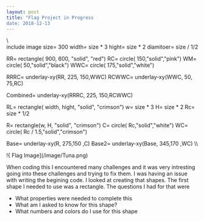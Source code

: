 ```yaml
---
layout: post
title: "Flag Project in Progress 
date: 2018-12-13
---
```







\\\
include image
size= 300
width= size * 3
hight= size * 2
diamitoer= size / 1/2

RR= rectangle( 900, 600, "solid", "red")
RC= circle( 150,"solid","pink")
WM= circle( 50,"solid","black")
WWC= circle( 175,"solid","white")

RRRC= underlay-xy(RR, 225, 150,WWC)
RCWWC= underlay-xy(WWC, 50, 75,RC)

Combined= underlay-xy(RRRC, 225, 150,RCWWC)

RL= rectangle( width, hight, "solid", "crimson")
w= size * 3
H= size * 2 
Rc= size * 1/2

R= rectangle(w, H, "solid", "crimson")
C= circle( Rc,"solid","white")
WC= circle( Rc / 1.5,"solid","crimson")

Base= underlay-xy(R, 275,150 ,C)
Base2= underlay-xy(Base, 345,170 ,WC)
\\\


!{ Flag Image](/image/Tuna.png)



When coding this I encountered many challenges and it was very intresting going into these challenges and trying to fix them. I was having an issue with writing the begining code. I looked at creating that shapes. The first shape I needed to use was a rectangle. The questions I had for that were
<ul>
  <li> What properties were needed to complete this </li>
  <li> What am I asked to know for this shape? </li>
  <li> What numbers and colors do I use for this shape</li>
  
